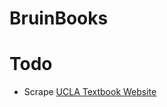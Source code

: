 BruinBooks
==========

Todo
====
* Scrape [UCLA Textbook Website](http://shop.uclastore.com/c-422-textbooks.aspx)
